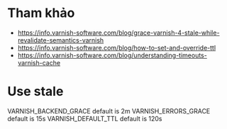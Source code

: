 # Tham khảo
- https://info.varnish-software.com/blog/grace-varnish-4-stale-while-revalidate-semantics-varnish
- https://info.varnish-software.com/blog/how-to-set-and-override-ttl
- https://info.varnish-software.com/blog/understanding-timeouts-varnish-cache

# Use stale
VARNISH_BACKEND_GRACE default is 2m
VARNISH_ERRORS_GRACE default is 15s
VARNISH_DEFAULT_TTL default is 120s